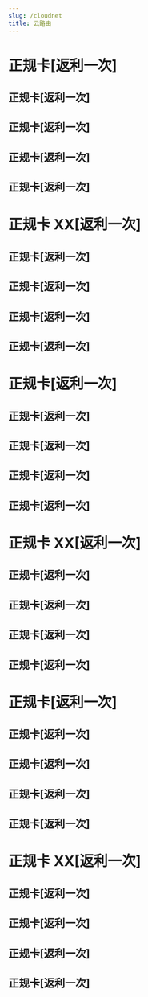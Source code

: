 ```yaml
---
slug: /cloudnet
title: 云路由
---
```


# 正规卡[返利一次]

## 正规卡[返利一次]

## 正规卡[返利一次]

## 正规卡[返利一次]

## 正规卡[返利一次]

# 正规卡 XX[返利一次]

## 正规卡[返利一次]

## 正规卡[返利一次]

## 正规卡[返利一次]

## 正规卡[返利一次]

# 正规卡[返利一次]

## 正规卡[返利一次]

## 正规卡[返利一次]

## 正规卡[返利一次]

## 正规卡[返利一次]

# 正规卡 XX[返利一次]

## 正规卡[返利一次]

## 正规卡[返利一次]

## 正规卡[返利一次]

## 正规卡[返利一次]

# 正规卡[返利一次]

## 正规卡[返利一次]

## 正规卡[返利一次]

## 正规卡[返利一次]

## 正规卡[返利一次]

# 正规卡 XX[返利一次]

## 正规卡[返利一次]

## 正规卡[返利一次]

## 正规卡[返利一次]

## 正规卡[返利一次]
